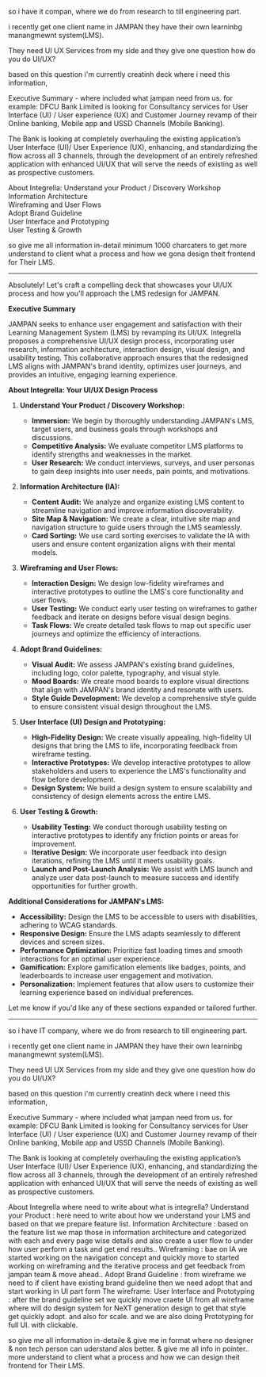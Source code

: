 so i have it compan, where we do from research to till engineering part.

i recently get one client name in JAMPAN they have their own learninbg manangmewnt system(LMS).

They need UI UX Services from my side and they give one question how do you do UI/UX?

based on this question i'm currently creatinh deck where i need this information,

Executive Summary - where included what jampan need from us. for example: DFCU Bank Limited is looking for Consultancy services for User Interface (UI) / User experience (UX) and Customer Journey revamp of their Online banking, Mobile app and USSD Channels (Mobile Banking).  
  
The Bank is looking at completely overhauling the existing application’s User Interface (UI)/ User Experience (UX), enhancing, and standardizing the flow across all 3 channels, through the development of an entirely refreshed application with enhanced UI/UX that will serve the needs of existing as well as prospective customers.

About Integrella:
Understand your Product / Discovery Workshop  
Information Architecture  
Wireframing and User Flows  
Adopt Brand Guideline  
User Interface and Prototyping  
User Testing & Growth

so give me all information in-detail minimum 1000 charcaters to get more understand to client what a process and how we gona design theit frontend for Their LMS.



---


Absolutely! Let's craft a compelling deck that showcases your UI/UX process and how you'll approach the LMS redesign for JAMPAN.

**Executive Summary**

JAMPAN seeks to enhance user engagement and satisfaction with their Learning Management System (LMS) by revamping its UI/UX. Integrella proposes a comprehensive UI/UX design process, incorporating user research, information architecture, interaction design, visual design, and usability testing. This collaborative approach ensures that the redesigned LMS aligns with JAMPAN's brand identity, optimizes user journeys, and provides an intuitive, engaging learning experience.

**About Integrella: Your UI/UX Design Process**

1. **Understand Your Product / Discovery Workshop:**
    
    - **Immersion:** We begin by thoroughly understanding JAMPAN's LMS, target users, and business goals through workshops and discussions.
    - **Competitive Analysis:** We evaluate competitor LMS platforms to identify strengths and weaknesses in the market.
    - **User Research:** We conduct interviews, surveys, and user personas to gain deep insights into user needs, pain points, and motivations.
2. **Information Architecture (IA):**
    
    - **Content Audit:** We analyze and organize existing LMS content to streamline navigation and improve information discoverability.
    - **Site Map & Navigation:** We create a clear, intuitive site map and navigation structure to guide users through the LMS seamlessly.
    - **Card Sorting:** We use card sorting exercises to validate the IA with users and ensure content organization aligns with their mental models.
3. **Wireframing and User Flows:**
    
    - **Interaction Design:** We design low-fidelity wireframes and interactive prototypes to outline the LMS's core functionality and user flows.
    - **User Testing:** We conduct early user testing on wireframes to gather feedback and iterate on designs before visual design begins.
    - **Task Flows:** We create detailed task flows to map out specific user journeys and optimize the efficiency of interactions.
4. **Adopt Brand Guidelines:**
    
    - **Visual Audit:** We assess JAMPAN's existing brand guidelines, including logo, color palette, typography, and visual style.
    - **Mood Boards:** We create mood boards to explore visual directions that align with JAMPAN's brand identity and resonate with users.
    - **Style Guide Development:** We develop a comprehensive style guide to ensure consistent visual design throughout the LMS.
5. **User Interface (UI) Design and Prototyping:**
    
    - **High-Fidelity Design:** We create visually appealing, high-fidelity UI designs that bring the LMS to life, incorporating feedback from wireframe testing.
    - **Interactive Prototypes:** We develop interactive prototypes to allow stakeholders and users to experience the LMS's functionality and flow before development.
    - **Design System:** We build a design system to ensure scalability and consistency of design elements across the entire LMS.
6. **User Testing & Growth:**
    
    - **Usability Testing:** We conduct thorough usability testing on interactive prototypes to identify any friction points or areas for improvement.
    - **Iterative Design:** We incorporate user feedback into design iterations, refining the LMS until it meets usability goals.
    - **Launch and Post-Launch Analysis:** We assist with LMS launch and analyze user data post-launch to measure success and identify opportunities for further growth.

**Additional Considerations for JAMPAN's LMS:**

- **Accessibility:** Design the LMS to be accessible to users with disabilities, adhering to WCAG standards.
- **Responsive Design:** Ensure the LMS adapts seamlessly to different devices and screen sizes.
- **Performance Optimization:** Prioritize fast loading times and smooth interactions for an optimal user experience.
- **Gamification:** Explore gamification elements like badges, points, and leaderboards to increase user engagement and motivation.
- **Personalization:** Implement features that allow users to customize their learning experience based on individual preferences.

Let me know if you'd like any of these sections expanded or tailored further.


---

so i have IT company, where we do from research to till engineering part.

i recently get one client name in JAMPAN they have their own learninbg manangmewnt system(LMS).

They need UI UX Services from my side and they give one question how do you do UI/UX?

based on this question i'm currently creatinh deck where i need this information,

Executive Summary - where included what jampan need from us. for example: DFCU Bank Limited is looking for Consultancy services for User Interface (UI) / User experience (UX) and Customer Journey revamp of their Online banking, Mobile app and USSD Channels (Mobile Banking).  
  
The Bank is looking at completely overhauling the existing application’s User Interface (UI)/ User Experience (UX), enhancing, and standardizing the flow across all 3 channels, through the development of an entirely refreshed application with enhanced UI/UX that will serve the needs of existing as well as prospective customers.

About Integrella
where need to write about what is integrella?
Understand your Product : here need to write about how we understand your LMS and based on that we prepare feature list.
Information Architecture : based on the feature list we map those in information architecture and categorized with each and every page wise details and also create a user flow to under how user perform a task and get end results..
Wireframing : bae on IA we started working on the navigation concept and quickly move to started working on wireframing and the iterative process and get feedback from jampan team & move ahead.. 
Adopt Brand Guideline : from wireframe we need to if client have existing brand guideline then we need adopt that and start working in UI part form The wireframe.
User Interface and Prototyping : after the brand guideline set we quickly move craete UI from all wireframe where will do design system for NeXT generation design to get that style get quickly adopt. and also for scale. and we are also doing Prototyping for full UI. with clickable.

so give me all information in-detaile & give me in format where no designer & non tech person can uderstand alos better. & give me all info in pointer.. more understand to client what a process and how we can design theit frontend for Their LMS.